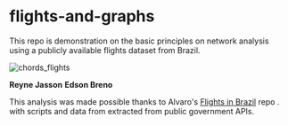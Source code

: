 # flights-and-graphs

This repo is demonstration on the basic principles on network analysis using a publicly available flights dataset from Brazil. 

![chords_flights](imgs/chords_flights.gif)

**Reyne Jasson**
**Edson Breno**

This analysis was made possible thanks to Alvaro's [Flights in Brazil](https://github.com/alvarofpp/dataset-flights-brazil) repo .
with scripts and data from extracted from public government APIs.
